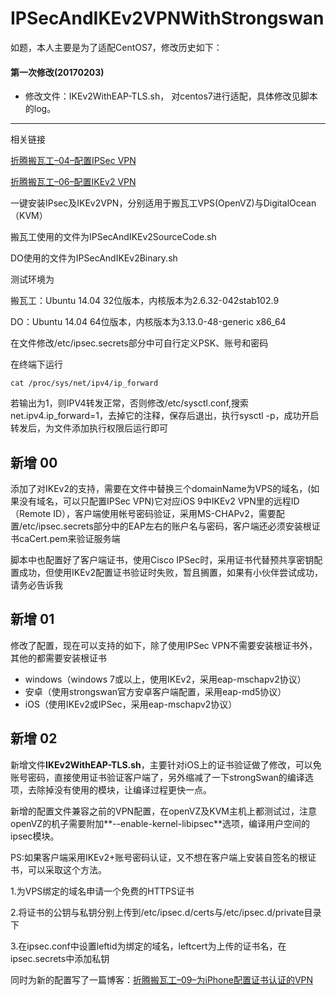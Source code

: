 # IPSecAndIKEv2VPNWithStrongswan

如题，本人主要是为了适配CentOS7，修改历史如下：

#### 第一次修改(20170203) 
- 修改文件：IKEv2WithEAP-TLS.sh， 对centos7进行适配，具体修改见脚本的log。

--- 
相关链接

[折腾搬瓦工–04–配置IPSec VPN](https://wbuntu.com/?p=224)

[折腾搬瓦工–06–配置IKEv2 VPN](https://wbuntu.com/?p=323)

一键安装IPsec及IKEv2VPN，分别适用于搬瓦工VPS(OpenVZ)与DigitalOcean（KVM）

搬瓦工使用的文件为IPSecAndIKEv2SourceCode.sh

DO使用的文件为IPSecAndIKEv2Binary.sh

测试环境为

搬瓦工：Ubuntu 14.04 32位版本，内核版本为2.6.32-042stab102.9

DO：Ubuntu 14.04 64位版本，内核版本为3.13.0-48-generic x86_64

在文件修改/etc/ipsec.secrets部分中可自行定义PSK、账号和密码

在终端下运行

    cat /proc/sys/net/ipv4/ip_forward

若输出为1，则IPV4转发正常，否则修改/etc/sysctl.conf,搜索net.ipv4.ip_forward=1，去掉它的注释，保存后退出，执行sysctl -p，成功开启转发后，为文件添加执行权限后运行即可

## 新增 00
添加了对IKEv2的支持，需要在文件中替换三个domainName为VPS的域名，(如果没有域名，可以只配置IPSec VPN)它对应iOS 9中IKEv2 VPN里的远程ID（Remote ID），客户端使用帐号密码验证，采用MS-CHAPv2，需要配置/etc/ipsec.secrets部分中的EAP左右的账户名与密码，客户端还必须安装根证书caCert.pem来验证服务端

脚本中也配置好了客户端证书，使用Cisco IPSec时，采用证书代替预共享密钥配置成功，但使用IKEv2配置证书验证时失败，暂且搁置，如果有小伙伴尝试成功，请务必告诉我

## 新增 01

修改了配置，现在可以支持的如下，除了使用IPSec VPN不需要安装根证书外，其他的都需要安装根证书

 * windows（windows 7或以上，使用IKEv2，采用eap-mschapv2协议）
 * 安卓（使用strongswan官方安卓客户端配置，采用eap-md5协议）
 * iOS（使用IKEv2或IPSec，采用eap-mschapv2协议）

## 新增 02

新增文件**IKEv2WithEAP-TLS.sh**，主要针对iOS上的证书验证做了修改，可以免账号密码，直接使用证书验证客户端了，另外缩减了一下strongSwan的编译选项，去除掉没有使用的模块，让编译过程更快一点。

新增的配置文件兼容之前的VPN配置，在openVZ及KVM主机上都测试过，注意openVZ的机子需要附加**--enable-kernel-libipsec**选项，编译用户空间的ipsec模块。

PS:如果客户端采用IKEv2+账号密码认证，又不想在客户端上安装自签名的根证书，可以采取这个方法。

1.为VPS绑定的域名申请一个免费的HTTPS证书

2.将证书的公钥与私钥分别上传到/etc/ipsec.d/certs与/etc/ipsec.d/private目录下

3.在ipsec.conf中设置leftid为绑定的域名，leftcert为上传的证书名，在ipsec.secrets中添加私钥

同时为新的配置写了一篇博客：[折腾搬瓦工–09–为iPhone配置证书认证的VPN](https://wbuntu.com/?p=499)
